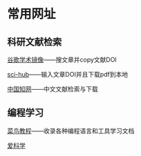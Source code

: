 # 常用网址
## 科研文献检索
[谷歌学术镜像](scholar.scqylaw.com)——搜文章并copy文献DOI

[sci-hub](sci-hub.ru)——输入文章DOI并且下载pdf到本地

[中国知网](cnki.net)——中文文献检索与下载

## 编程学习

[菜鸟教程](runoob.com)——收录各种编程语言和工具学习文档

[爱科学](iikx.com)



